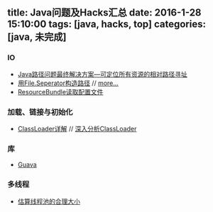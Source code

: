 title: Java问题及Hacks汇总
date: 2016-1-28 15:10:00
tags: [java, hacks, top]
categories: [java, 未完成]
---


### IO
- [Java路径问题最终解决方案—可定位所有资源的相对路径寻址](http://blog.csdn.net/shendl/article/details/1427475)
- [用File.Seperator构造路径](http://www.journaldev.com/851/java-file-separator-separatorchar-pathseparator-pathseparatorchar-explained-with-example) // [more...](http://www.mkyong.com/java/how-to-construct-a-file-path-in-java/)
- [ResourceBundle读取配置文件](http://tutorials.jenkov.com/java-internationalization/resourcebundle.html)

### 加载、链接与初始化
- [ClassLoader详解](https://www.ibm.com/developerworks/cn/java/j-lo-classloader/) // [深入分析ClassLoader](http://blog.csdn.net/xyang81/article/details/7292380)

### 库
- [Guava](http://www.cnblogs.com/peida/archive/2013/06/08/3120820.html)

### 多线程
- [估算线程池的合理大小](http://niklasschlimm.blogspot.jp/2012/03/threading-stories-about-robust-thread.html)
